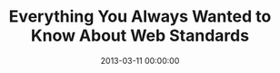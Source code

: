 ---
event: Fluent 2013
title: "Everything You Always Wanted to Know About Web Standards"
youtube_id: A5mI192gdZ8
authors: 
    - Lea Verou


categories: W3C
tags: 
  - Lea Verou
  - W3C

layout: youtube
date: 2013-03-11 00:00:00
---
